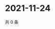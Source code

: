 # 2021-11-24

共 0 条

<!-- BEGIN WEIBO -->
<!-- 最后更新时间 Wed Nov 24 2021 00:12:52 GMT+0800 (China Standard Time) -->

<!-- END WEIBO -->
